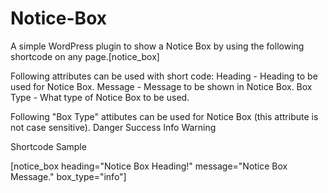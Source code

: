 # Notice-Box

A simple WordPress plugin to show a Notice Box by using the following shortcode on any page.[notice_box]

Following attributes can be used with short code:
	Heading - Heading to be used for Notice Box.
	Message - Message to be shown in Notice Box.
	Box Type - What type of Notice Box to be used.
	
Following "Box Type" attibutes can be used for Notice Box (this attribute is not case sensitive).
	Danger
	Success
	Info
	Warning
  
Shortcode Sample

[notice_box heading="Notice Box Heading!" message="Notice Box Message." box_type="info"]
